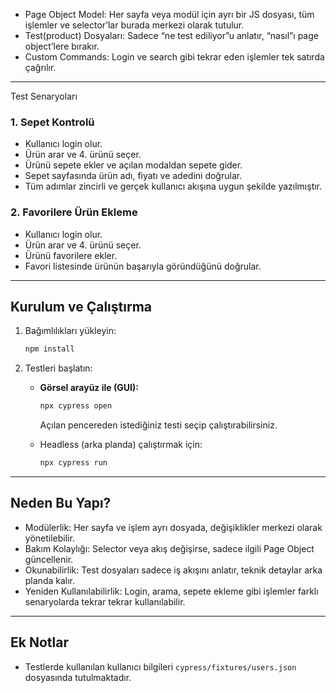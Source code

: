 
- Page Object Model: Her sayfa veya modül için ayrı bir JS dosyası, tüm işlemler ve selector’lar burada merkezi olarak tutulur.
- Test(product) Dosyaları: Sadece “ne test ediliyor”u anlatır, “nasıl”ı page object’lere bırakır.
- Custom Commands: Login ve search gibi tekrar eden işlemler tek satırda çağrılır.

---

Test Senaryoları

### 1. Sepet Kontrolü
- Kullanıcı login olur.
- Ürün arar ve 4. ürünü seçer.
- Ürünü sepete ekler ve açılan modaldan sepete gider.
- Sepet sayfasında ürün adı, fiyatı ve adedini doğrular.
- Tüm adımlar zincirli ve gerçek kullanıcı akışına uygun şekilde yazılmıştır.

### 2. Favorilere Ürün Ekleme
- Kullanıcı login olur.
- Ürün arar ve 4. ürünü seçer.
- Ürünü favorilere ekler.
- Favori listesinde ürünün başarıyla göründüğünü doğrular.

---

## Kurulum ve Çalıştırma

1. Bağımlılıkları yükleyin:
   ```bash
   npm install
   ```

2. Testleri başlatın:
   - **Görsel arayüz ile (GUI):**
     ```bash
     npx cypress open
     ```
     Açılan pencereden istediğiniz testi seçip çalıştırabilirsiniz.

   - Headless (arka planda) çalıştırmak için:
     ```bash
     npx cypress run
     ```

---

## Neden Bu Yapı?

- Modülerlik: Her sayfa ve işlem ayrı dosyada, değişiklikler merkezi olarak yönetilebilir.
- Bakım Kolaylığı: Selector veya akış değişirse, sadece ilgili Page Object güncellenir.
- Okunabilirlik: Test dosyaları sadece iş akışını anlatır, teknik detaylar arka planda kalır.
- Yeniden Kullanılabilirlik: Login, arama, sepete ekleme gibi işlemler farklı senaryolarda tekrar tekrar kullanılabilir.

---

## Ek Notlar

- Testlerde kullanılan kullanıcı bilgileri `cypress/fixtures/users.json` dosyasında tutulmaktadır.
